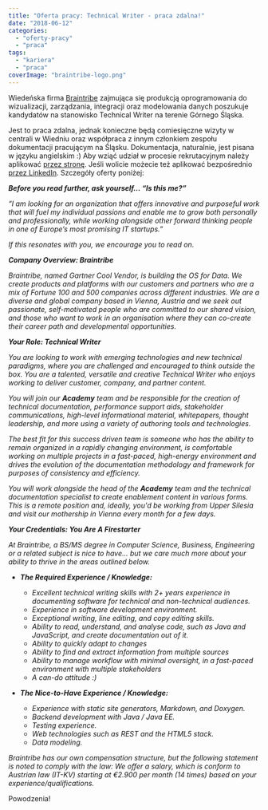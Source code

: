 ```yaml
---
title: "Oferta pracy: Technical Writer - praca zdalna!"
date: "2018-06-12"
categories: 
  - "oferty-pracy"
  - "praca"
tags: 
  - "kariera"
  - "praca"
coverImage: "braintribe-logo.png"
---
```


Wiedeńska firma [Braintribe](https://www.braintribe.com/) zajmująca się produkcją oprogramowania do wizualizacji, zarządzania, integracji oraz modelowania danych poszukuje kandydatów na stanowisko Technical Writer na terenie Górnego Śląska.

Jest to praca zdalna, jednak konieczne będą comiesięczne wizyty w centrali w Wiedniu oraz współpraca z innym członkiem zespołu dokumentacji pracującym na Śląsku. Dokumentacja, naturalnie, jest pisana w języku angielskim :) Aby wziąć udział w procesie rekrutacyjnym należy aplikować [przez stronę](https://jobs.braintribe.com/). Jeśli wolicie możecie też aplikować bezpośrednio [przez LinkedIn](https://www.linkedin.com/jobs/view/723082597/). Szczegóły oferty poniżej:

_**Before you read further, ask yourself… “Is this me?”**_

_“I am looking for an organization that offers innovative and purposeful work that will fuel my individual passions and enable me to grow both personally and professionally, while working alongside other forward thinking people in one of Europe’s most promising IT startups.”_

_If this resonates with you, we encourage you to read on._

_**Company Overview: Braintribe**_

_Braintribe, named Gartner Cool Vendor, is building the OS for Data. We create products and platforms with our customers and partners who are a mix of Fortune 100 and 500 companies across different industries. We are a diverse and global company based in Vienna, Austria and we seek out passionate, self-motivated people who are committed to our shared vision, and those who want to work in an organisation where they can co-create their career path and developmental opportunities._

_**Your Role: Technical Writer**_

_You are looking to work with emerging technologies and new technical paradigms, where you are challenged and encouraged to think outside the box. You are a talented, versatile and creative Technical Writer who enjoys working to deliver customer, company, and partner content._

_You will join our **Academy** team and be responsible for the creation of technical documentation, performance support aids, stakeholder communications, high-level informational material, whitepapers, thought leadership, and more using a variety of authoring tools and technologies._

_The best fit for this success driven team is someone who has the ability to remain organized in a rapidly changing environment, is comfortable working on multiple projects in a fast-paced, high-energy environment and drives the evolution of the documentation methodology and framework for purposes of consistency and efficiency._

_You will work alongside the head of the **Academy** team and the technical documentation specialist to create enablement content in various forms. This is a remote position and, ideally, you'd be working from Upper Silesia and visit our mothership in Vienna every month for a few days._

_**Your Credentials: You Are A Firestarter**_

_At Braintribe, a BS/MS degree in Computer Science, Business, Engineering or a related subject is nice to have… but we care much more about your ability to thrive in the areas outlined below._

- _**The Required Experience / Knowledge:**_
    - _Excellent technical writing skills with 2+ years experience in documenting software for technical and non-technical audiences._
    - _Experience in software development environment._
    - _Exceptional writing, line editing, and copy editing skills._
    - _Ability to read, understand, and analyse code, such as Java and JavaScript, and create documentation out of it._
    - _Ability to quickly adapt to changes_
    - _Ability to find and extract information from multiple sources_
    - _Ability to manage workflow with minimal oversight, in a fast-paced environment with multiple stakeholders_
    - _A can-do attitude :)_

- _**The Nice-to-Have Experience / Knowledge:**_
    - _Experience with static site generators, Markdown, and Doxygen._
    - _Backend development with Java / Java EE._
    - _Testing experience._
    - _Web technologies such as REST and the HTML5 stack._
    - _Data modeling._

_Braintribe has our own compensation structure, but the following statement is noted to comply with the law: We offer a salary, which is conform to Austrian law (IT-KV) starting at €2.900 per month (14 times) based on your experience/qualifications._

Powodzenia!
